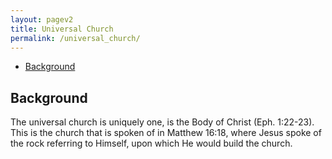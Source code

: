 ```yaml
---
layout: pagev2
title: Universal Church
permalink: /universal_church/
---
```

- [Background](#background)

## Background

The universal church is uniquely one, is the Body of Christ (Eph. 1:22-23). This is the church that is spoken of in Matthew 16:18, where Jesus spoke of the rock referring to Himself, upon which He would build the church. 